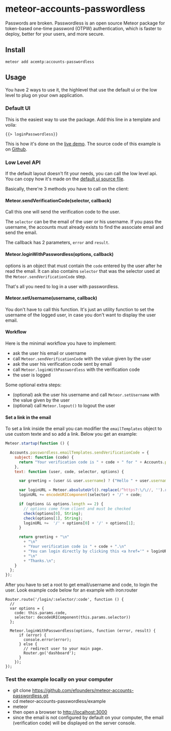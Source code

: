 # meteor-accounts-passwordless

Passwords are broken. Passwordless is an open source Meteor package for token-based one-time password (OTPW) authentication, which is faster to deploy, better for your users, and more secure.

## Install

```
meteor add acemtp:accounts-passwordless
```

## Usage


You have 2 ways to use it, the highlevel that use the default ui or the low level to plug on your own application.

### Default UI

This is the easiest way to use the package. Add this line in a template and voila:

    {{> loginPasswordless}}

This is how it's done on the [live demo](http://passwordless.meteor.com). The source code of this example is on [Github](https://github.com/efounders/meteor-accounts-passwordless/tree/master/example).

### Low Level API

If the default layout doesn't fit your needs, you can call the low level api. You can copy how it's made on the [default ui source file](https://github.com/efounders/meteor-accounts-passwordless/blob/master/accounts-passwordless-ui.js).

Basically, there're 3 methods you have to call on the client:

#### Meteor.sendVerificationCode(selector, callback)

Call this one will send the verification code to the user.

The `selector` can be the email of the user or his username. If you pass the username, the accounts must already exists to find the associate email and send the email.

The callback has 2 parameters, `error` and `result`.

#### Meteor.loginWithPasswordless(options, callback)

options is an object that must contain the `code` entered by the user after he read the email. It can also contains `selector` that was the selector used at the `Meteor.sendVerificationCode` step.

That's all you need to log in a user with passwordless.

#### Meteor.setUsername(username, callback)

You don't have to call this function. It's just an utility function to set the username of the logged user, in case you don't want to display the user email.

#### Workflow

Here is the minimal workflow you have to implement:

- ask the user his email or username
- call `Meteor.sendVerificationCode` with the value given by the user
- ask the user his verification code sent by email
- call `Meteor.loginWithPasswordless` with the verification code
- the user is logged

Some optional extra steps:

- (optional) ask the user his username and call `Meteor.setUsername` with the value given by the user
- (optional) call `Meteor.logout()` to logout the user

#### Set a link in the email

To set a link inside the email you can modifier the `emailTemplates` object to use custom texte and so add a link. Below you get an example:

```javascript
Meteor.startup(function () {

  Accounts.passwordless.emailTemplates.sendVerificationCode = {
    subject: function (code) {
      return "Your verification code is " + code + " for " + Accounts.passwordless.emailTemplates.siteName;
    },
    text: function (user, code, selector, options) {

      var greeting = (user && user.username) ? ("Hello " + user.username + ",") : "Hello,";

      var loginURL = Meteor.absoluteUrl().replace(/^https?:\/\//, '').replace(/\/$/, '') + '/login/';
      loginURL += encodeURIComponent(selector) + '/' + code;

      if (options && options.length == 2) {
        // options come from client and must be checked
        check(options[0], String);
        check(options[1], String);
        loginURL +=  '/' + options[0] + '/' + options[1];
      }

      return greeting + "\n"
        + "\n"
        + "Your verification code is " + code + ".\n"
        + "You can login directly by clicking this <a href='" + loginURL + "'>link</a>\n"
        + "\n"
        + "Thanks.\n";
    }
  };
});
```

After you have to set a root to get email/username and code, to login the user. Look example code below for an example with iron:router

```
Router.route('/login/:selector/:code', function () {
  //
  var options = {
    code: this.params.code,
    selector: decodeURIComponent(this.params.selector))
  };
  
  Meteor.loginWithPasswordless(options, function (error, result) {
      if (error) {
        console.error(error);
      } else {
        // redirect user to your main page.
        Router.go('dashboard');
      }
    });
});
```

### Test the example locally on your computer

- git clone https://github.com/efounders/meteor-accounts-passwordless.git
- cd meteor-accounts-passwordless/example
- meteor
- then open a browser to [http://localhost:3000](http://localhost:3000)
- since the email is not configured by default on your computer, the email (verification code) will be displayed on the server console.
